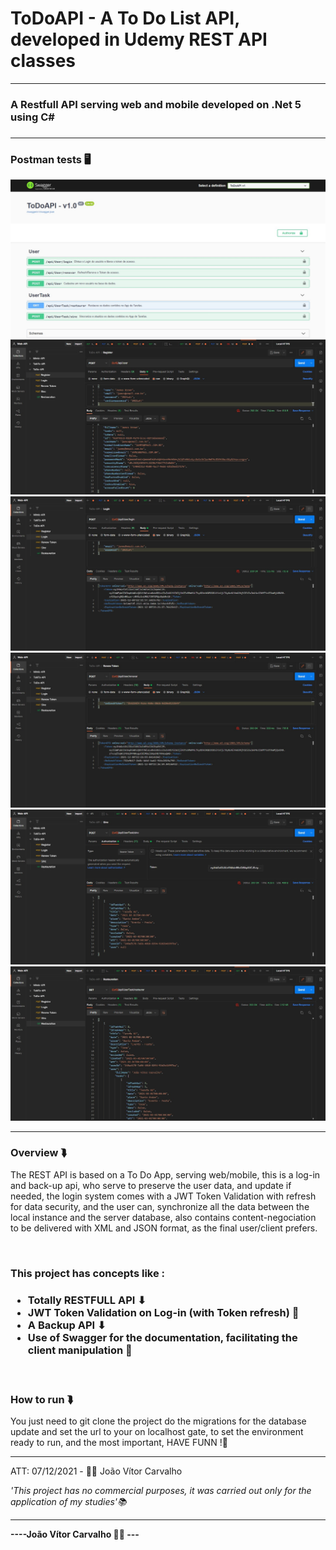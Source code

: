 # ToDoAPI - A To Do List API, developed in Udemy REST API classes
<hr>
<h3>A Restfull API serving web and mobile developed on .Net 5 using C#<h3>
<hr>
<h3>Postman tests 🖥️</h3>
<img src="readme-imgs/swagger.jpg"></img>
<br>
<img src="readme-imgs/register.jpg"></img>
<br>
<img src="readme-imgs/login.jpg"></img>
<br>
<img src="readme-imgs/refresh.jpg"></img>
<br>
<img src="readme-imgs/sinc.jpg"></img>
<br>
<img src="readme-imgs/restauration.jpg"></img>
<br>
<hr>
<h3>Overview ⮯</h3>
<p>The REST API is based on a To Do App, serving web/mobile, this is a log-in and back-up api, who serve to preserve the user data, and update if needed, the login system comes with a JWT Token Validation with refresh for data security, and the user can, synchronize all the data between the local instance and the server database, also contains content-negociation to be delivered with XML and JSON format, as the final user/client prefers.</p>
<br>
<h3>This project has concepts like :<h3>
<ul>
  <li>Totally RESTFULL API ⬇</li>
  <li>JWT Token Validation on Log-in (with Token refresh) 🔧</li>
  <li>A Backup API ⬇</li>
  <li>Use of Swagger for the documentation, facilitating the client manipulation 🔧</li>
</ul>
<br>
<h3>How to run ⮯</h3>
<p>You just need to git clone the project do the migrations for the 
  database update and set the url to your on localhost gate, to set the environment ready to run, and the most important, HAVE FUNN !🧑<p>
<hr>
<p>ATT: 07/12/2021 - 👨‍💻 João Vítor Carvalho</p>
<em>'This project has no commercial purposes, it was carried out only for the application of my studies'📚</em>
<hr>
<strong>----João Vítor Carvalho 👨‍💻 ---</strong>
